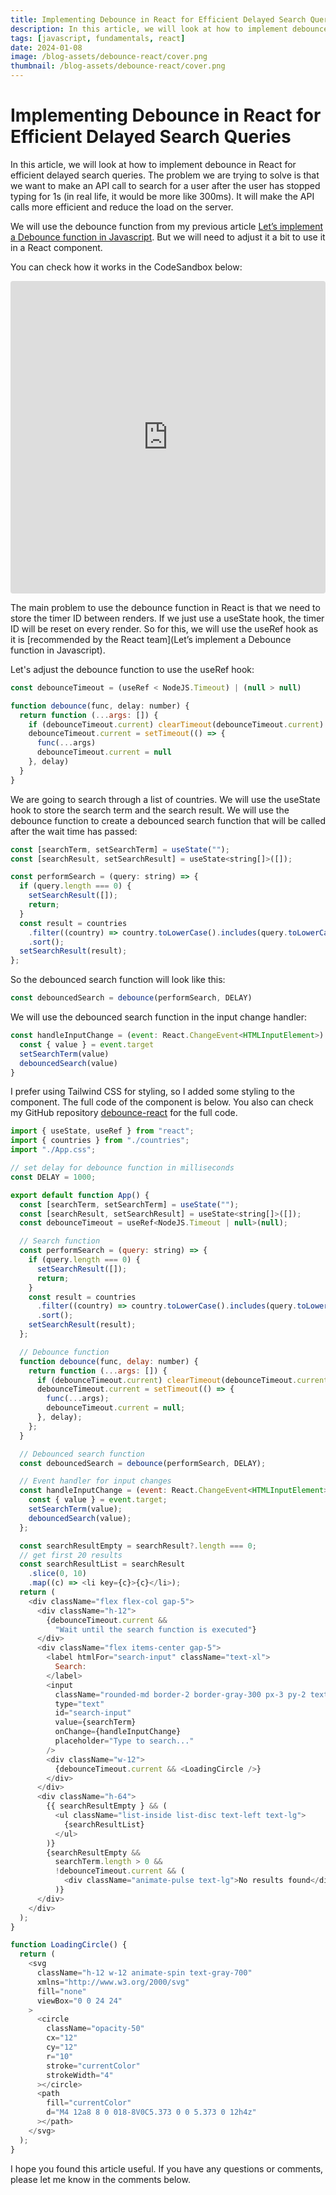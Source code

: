```yaml
---
title: Implementing Debounce in React for Efficient Delayed Search Queries
description: In this article, we will look at how to implement debounce in React for efficient delayed search queries. We will look at how to implement debounce in React using the useRef hook.
tags: [javascript, fundamentals, react]
date: 2024-01-08
image: /blog-assets/debounce-react/cover.png
thumbnail: /blog-assets/debounce-react/cover.png
---
```


# Implementing Debounce in React for Efficient Delayed Search Queries

In this article, we will look at how to implement debounce in React for efficient delayed search queries. The problem we are trying to solve is that we want to make an API call to search for a user after the user has stopped typing for 1s (in real life, it would be more like 300ms). It will make the API calls more efficient and reduce the load on the server.

We will use the debounce function from my previous article [Let’s implement a Debounce function in Javascript](https://alexefimenko.com/blog/debounce-function). But we will need to adjust it a bit to use it in a React component.

You can check how it works in the CodeSandbox below:

<iframe src="https://codesandbox.io/embed/jw28mj?view=preview&hideNavigation=1"
     style="width:100%; height: 500px; border:0; border-radius: 4px; overflow:hidden;"
     title="debounce-react-search"
     allow="accelerometer; ambient-light-sensor; camera; encrypted-media; geolocation; gyroscope; hid; microphone; midi; payment; usb; vr; xr-spatial-tracking"
     sandbox="allow-forms allow-modals allow-popups allow-presentation allow-same-origin allow-scripts"
   ></iframe>

The main problem to use the debounce function in React is that we need to store the timer ID between renders. If we just use a useState hook, the timer ID will be reset on every render. So for this, we will use the useRef hook as it is [recommended by the React team](Let’s implement a Debounce function in Javascript).

Let's adjust the debounce function to use the useRef hook:

```javascript
const debounceTimeout = (useRef < NodeJS.Timeout) | (null > null)

function debounce(func, delay: number) {
  return function (...args: []) {
    if (debounceTimeout.current) clearTimeout(debounceTimeout.current)
    debounceTimeout.current = setTimeout(() => {
      func(...args)
      debounceTimeout.current = null
    }, delay)
  }
}
```

We are going to search through a list of countries. We will use the useState hook to store the search term and the search result. We will use the debounce function to create a debounced search function that will be called after the wait time has passed:

```javascript
const [searchTerm, setSearchTerm] = useState("");
const [searchResult, setSearchResult] = useState<string[]>([]);

const performSearch = (query: string) => {
  if (query.length === 0) {
    setSearchResult([]);
    return;
  }
  const result = countries
    .filter((country) => country.toLowerCase().includes(query.toLowerCase()))
    .sort();
  setSearchResult(result);
};
```

So the debounced search function will look like this:

```javascript
const debouncedSearch = debounce(performSearch, DELAY)
```

We will use the debounced search function in the input change handler:

```javascript
const handleInputChange = (event: React.ChangeEvent<HTMLInputElement>) => {
  const { value } = event.target
  setSearchTerm(value)
  debouncedSearch(value)
}
```

I prefer using Tailwind CSS for styling, so I added some styling to the component. The full code of the component is below.
You also can check my GitHub repository [debounce-react](https://github.com/aleksandr-efimenko/debounce-react-sandbox) for the full code.

```javascript
import { useState, useRef } from "react";
import { countries } from "./countries";
import "./App.css";

// set delay for debounce function in milliseconds
const DELAY = 1000;

export default function App() {
  const [searchTerm, setSearchTerm] = useState("");
  const [searchResult, setSearchResult] = useState<string[]>([]);
  const debounceTimeout = useRef<NodeJS.Timeout | null>(null);

  // Search function
  const performSearch = (query: string) => {
    if (query.length === 0) {
      setSearchResult([]);
      return;
    }
    const result = countries
      .filter((country) => country.toLowerCase().includes(query.toLowerCase()))
      .sort();
    setSearchResult(result);
  };

  // Debounce function
  function debounce(func, delay: number) {
    return function (...args: []) {
      if (debounceTimeout.current) clearTimeout(debounceTimeout.current);
      debounceTimeout.current = setTimeout(() => {
        func(...args);
        debounceTimeout.current = null;
      }, delay);
    };
  }

  // Debounced search function
  const debouncedSearch = debounce(performSearch, DELAY);

  // Event handler for input changes
  const handleInputChange = (event: React.ChangeEvent<HTMLInputElement>) => {
    const { value } = event.target;
    setSearchTerm(value);
    debouncedSearch(value);
  };

  const searchResultEmpty = searchResult?.length === 0;
  // get first 20 results
  const searchResultList = searchResult
    .slice(0, 10)
    .map((c) => <li key={c}>{c}</li>);
  return (
    <div className="flex flex-col gap-5">
      <div className="h-12">
        {debounceTimeout.current &&
          "Wait until the search function is executed"}
      </div>
      <div className="flex items-center gap-5">
        <label htmlFor="search-input" className="text-xl">
          Search:
        </label>
        <input
          className="rounded-md border-2 border-gray-300 px-3 py-2 text-lg"
          type="text"
          id="search-input"
          value={searchTerm}
          onChange={handleInputChange}
          placeholder="Type to search..."
        />
        <div className="w-12">
          {debounceTimeout.current && <LoadingCircle />}
        </div>
      </div>
      <div className="h-64">
        {{ searchResultEmpty } && (
          <ul className="list-inside list-disc text-left text-lg">
            {searchResultList}
          </ul>
        )}
        {searchResultEmpty &&
          searchTerm.length > 0 &&
          !debounceTimeout.current && (
            <div className="animate-pulse text-lg">No results found</div>
          )}
      </div>
    </div>
  );
}

function LoadingCircle() {
  return (
    <svg
      className="h-12 w-12 animate-spin text-gray-700"
      xmlns="http://www.w3.org/2000/svg"
      fill="none"
      viewBox="0 0 24 24"
    >
      <circle
        className="opacity-50"
        cx="12"
        cy="12"
        r="10"
        stroke="currentColor"
        strokeWidth="4"
      ></circle>
      <path
        fill="currentColor"
        d="M4 12a8 8 0 018-8V0C5.373 0 0 5.373 0 12h4z"
      ></path>
    </svg>
  );
}
```

I hope you found this article useful. If you have any questions or comments, please let me know in the comments below.
